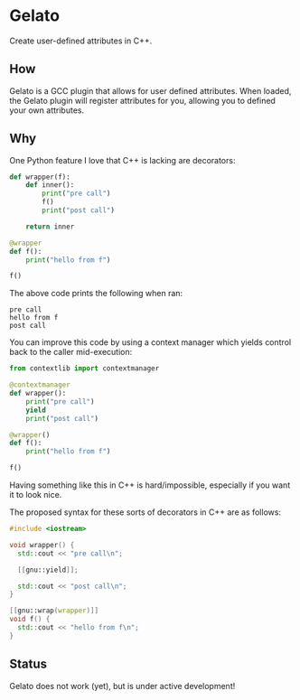 # Gelato

Create user-defined attributes in C++.

## How

Gelato is a GCC plugin that allows for user defined attributes. When loaded, the Gelato plugin
will register attributes for you, allowing you to defined your own attributes.

## Why

One Python feature I love that C++ is lacking are decorators:

```python
def wrapper(f):
    def inner():
        print("pre call")
        f()
        print("post call")

    return inner

@wrapper
def f():
    print("hello from f")

f()
```

The above code prints the following when ran:

```
pre call
hello from f
post call
```

You can improve this code by using a context manager which yields control back
to the caller mid-execution:

```python
from contextlib import contextmanager

@contextmanager
def wrapper():
    print("pre call")
    yield
    print("post call")

@wrapper()
def f():
    print("hello from f")

f()
```

Having something like this in C++ is hard/impossible, especially if you want it to look nice.

The proposed syntax for these sorts of decorators in C++ are as follows:

```c++
#include <iostream>

void wrapper() {
  std::cout << "pre call\n";

  [[gnu::yield]];

  std::cout << "post call\n";
}

[[gnu::wrap(wrapper)]]
void f() {
  std::cout << "hello from f\n";
}
```

## Status

Gelato does not work (yet), but is under active development!
